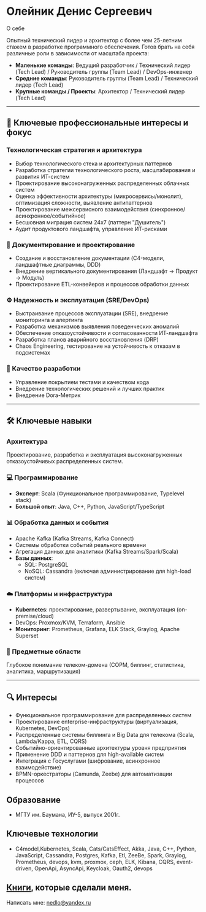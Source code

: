# Олейник Денис Сергеевич 

О себе

Опытный технический лидер и архитектор с более чем 25-летним стажем в разработке программного обеспечения. Готов брать на себя различные роли в зависимости от масштаба проекта:

- **Маленькие команды**: Ведущий разработчик / Технический лидер (Tech Lead) / Руководитель группы (Team Lead) / DevOps-инженер  
- **Средние команды**: Руководитель группы (Team Lead) / Технический лидер (Tech Lead)  
- **Крупные команды / Проекты**: Архитектор / Технический лидер (Tech Lead)  

---

## 🧩 Ключевые профессиональные интересы и фокус

### Технологическая стратегия и архитектура
- Выбор технологического стека и архитектурных паттернов
- Разработка стратегии технологического роста, масштабирования и развития ИТ-систем
- Проектирование высоконагруженных распределенных облачных систем
- Оценка эффективности архитектуры (микросервисы/монолит), оптимизация сложности, выявление антипаттернов
- Проектирование межсервисного взаимодействия (синхронное/асинхронное/событийное)
- Бесшовная миграция систем 24x7 (паттерн "Душитель")
- Аудит продуктового ландшафта, управление ИТ-рисками

### 📄 Документирование и проектирование
- Создание и восстановление документации (C4-модели, ландшафтные диаграммы, DDD)
- Внедрение вертикального документирования (Ландшафт → Продукт → Модуль)
- Проектирование ETL-конвейеров и процессов обработки данных

### ⚙️ Надежность и эксплуатация (SRE/DevOps)
- Выстраивание процессов эксплуатации (SRE), внедрение мониторинга и алертинга
- Разработка механизмов выявления поведенческих аномалий
- Обеспечение отказоустойчивости и согласованности ИТ-ландшафта
- Разработка планов аварийного восстановления (DRP)
- Chaos Engineering, тестирование на устойчивость к отказам в подсистемах

### 🧪 Качество разработки
- Управление покрытием тестами и качеством кода
- Внедрение технологических решений и лучших практик
- Внедрение Dora-Метрик

---

## 🛠️ Ключевые навыки

### Архитектура
Проектирование, разработка и эксплуатация высоконагруженных отказоустойчивых распределенных систем.

### 💻 Программирование
- **Эксперт**: Scala (Функциональное программирование, Typelevel stack)  
- **Большой опыт**: Java, C++, Python, JavaScript/TypeScript

### 📊 Обработка данных и события
- Apache Kafka (Kafka Streams, Kafka Connect)  
- Системы обработки событий реального времени
- Агрегация данных для аналитики (Kafka Streams/Spark/Scala)  
- **Базы данных**:  
  - SQL: PostgreSQL  
  - NoSQL: Cassandra (включая администрирование для high-load систем)  

### ☁️ Платформы и инфраструктура
- **Kubernetes**: проектирование, развертывание, эксплуатация (on-premise/cloud)  
- DevOps: Proxmox/KVM, Terraform, Ansible  
- **Мониторинг**: Prometheus, Grafana, ELK Stack, Graylog, Apache Superset  

### 📡 Предметные области
Глубокое понимание телеком-домена (СОРМ, биллинг, статистика, аналитика, маршрутизация)

---

## 🔍 Интересы

- Функциональное программирование для распределенных систем  
- Проектирование enterprise-инфраструктуры (виртуализация, Kubernetes, DevOps)  
- Распределенные системы биллинга и Big Data для телекома (Scala, Lambda/Kappa, ETL, CQRS)  
- Событийно-ориентированные архитектуры уровня предприятия  
- Применение DDD и паттернов для high-available систем  
- Интеграция с Госуслугами (шифрование, асинхронное взаимодействие)  
- BPMN-оркестраторы (Camunda, Zeebe) для автоматизации процессов  

## Образование

- МГТУ им. Баумана, ИУ-5, выпуск 2001г.

## Ключевые технологии

- C4model,Kubernetes, Scala, Cats/CatsEffect, Akka, Java, C++, Python, JavaScript, Cassandra, Postgres, Kafka, Etl, ZeeBe, Spark, Graylog, Prometheus, devops, kvm, proxmox, ceph, ELK, Kibana, CQRS, event-driven, OpenApi, AsyncApi, Keycloak, Oauth2, devops

## [Книги](Books.md), которые сделали меня.

Написать мне: nedlo@yandex.ru
